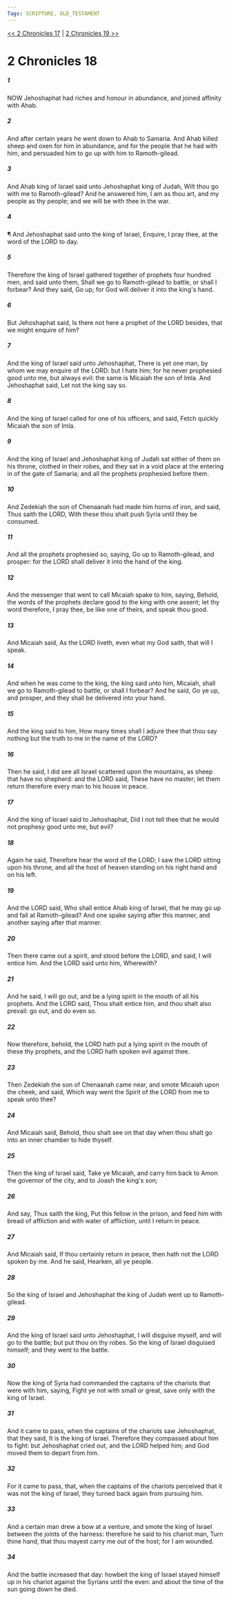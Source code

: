 ```yaml
---
Tags: SCRIPTURE, OLD_TESTAMENT
---
```


[<< 2 Chronicles 17](OLD_TESTAMENT/14_2_Chronicles/2_Chronicles_17.md) | [2 Chronicles 19 >>](OLD_TESTAMENT/14_2_Chronicles/2_Chronicles_19.md)

# 2 Chronicles 18

##### 1
 NOW Jehoshaphat had riches and honour in abundance, and joined affinity with Ahab.
##### 2
 And after certain years he went down to Ahab to Samaria.  And Ahab killed sheep and oxen for him in abundance, and for the people that he had with him, and persuaded him to go up with him to Ramoth-gilead.
##### 3
 And Ahab king of Israel said unto Jehoshaphat king of Judah, Wilt thou go with me to Ramoth-gilead?  And he answered him, I am as thou art, and my people as thy people; and we will be with thee in the war.
##### 4
 ¶ And Jehoshaphat said unto the king of Israel, Enquire, I pray thee, at the word of the LORD to day.
##### 5
 Therefore the king of Israel gathered together of prophets four hundred men, and said unto them, Shall we go to Ramoth-gilead to battle, or shall I forbear?  And they said, Go up; for God will deliver it into the king's hand.
##### 6
 But Jehoshaphat said, Is there not here a prophet of the LORD besides, that we might enquire of him?
##### 7
 And the king of Israel said unto Jehoshaphat, There is yet one man, by whom we may enquire of the LORD: but I hate him; for he never prophesied good unto me, but always evil: the same is Micaiah the son of Imla.  And Jehoshaphat said, Let not the king say so.
##### 8
 And the king of Israel called for one of his officers, and said, Fetch quickly Micaiah the son of Imla.
##### 9
 And the king of Israel and Jehoshaphat king of Judah sat either of them on his throne, clothed in their robes, and they sat in a void place at the entering in of the gate of Samaria; and all the prophets prophesied before them.
##### 10
 And Zedekiah the son of Chenaanah had made him horns of iron, and said, Thus saith the LORD, With these thou shalt push Syria until they be consumed.
##### 11
 And all the prophets prophesied so, saying, Go up to Ramoth-gilead, and prosper: for the LORD shall deliver it into the hand of the king.
##### 12
 And the messenger that went to call Micaiah spake to him, saying, Behold, the words of the prophets declare good to the king with one assent; let thy word therefore, I pray thee, be like one of theirs, and speak thou good.
##### 13
 And Micaiah said, As the LORD liveth, even what my God saith, that will I speak.
##### 14
 And when he was come to the king, the king said unto him, Micaiah, shall we go to Ramoth-gilead to battle, or shall I forbear?  And he said, Go ye up, and prosper, and they shall be delivered into your hand.
##### 15
 And the king said to him, How many times shall I adjure thee that thou say nothing but the truth to me in the name of the LORD?
##### 16
 Then he said, I did see all Israel scattered upon the mountains, as sheep that have no shepherd: and the LORD said, These have no master; let them return therefore every man to his house in peace.
##### 17
 And the king of Israel said to Jehoshaphat, Did I not tell thee that he would not prophesy good unto me, but evil?
##### 18
 Again he said, Therefore hear the word of the LORD; I saw the LORD sitting upon his throne, and all the host of heaven standing on his right hand and on his left.
##### 19
 And the LORD said, Who shall entice Ahab king of Israel, that he may go up and fall at Ramoth-gilead?  And one spake saying after this manner, and another saying after that manner.
##### 20
 Then there came out a spirit, and stood before the LORD, and said, I will entice him.  And the LORD said unto him, Wherewith?
##### 21
 And he said, I will go out, and be a lying spirit in the mouth of all his prophets.  And the LORD said, Thou shalt entice him, and thou shalt also prevail: go out, and do even so.
##### 22
 Now therefore, behold, the LORD hath put a lying spirit in the mouth of these thy prophets, and the LORD hath spoken evil against thee.
##### 23
 Then Zedekiah the son of Chenaanah came near, and smote Micaiah upon the cheek, and said, Which way went the Spirit of the LORD from me to speak unto thee?
##### 24
 And Micaiah said, Behold, thou shalt see on that day when thou shalt go into an inner chamber to hide thyself.
##### 25
 Then the king of Israel said, Take ye Micaiah, and carry him back to Amon the governor of the city, and to Joash the king's son;
##### 26
 And say, Thus saith the king, Put this fellow in the prison, and feed him with bread of affliction and with water of affliction, until I return in peace.
##### 27
 And Micaiah said, If thou certainly return in peace, then hath not the LORD spoken by me.  And he said, Hearken, all ye people.
##### 28
 So the king of Israel and Jehoshaphat the king of Judah went up to Ramoth-gilead.
##### 29
 And the king of Israel said unto Jehoshaphat, I will disguise myself, and will go to the battle; but put thou on thy robes.  So the king of Israel disguised himself; and they went to the battle.
##### 30
 Now the king of Syria had commanded the captains of the chariots that were with him, saying, Fight ye not with small or great, save only with the king of Israel.
##### 31
 And it came to pass, when the captains of the chariots saw Jehoshaphat, that they said, It is the king of Israel.  Therefore they compassed about him to fight: but Jehoshaphat cried out, and the LORD helped him; and God moved them to depart from him.
##### 32
 For it came to pass, that, when the captains of the chariots perceived that it was not the king of Israel, they turned back again from pursuing him.
##### 33
 And a certain man drew a bow at a venture, and smote the king of Israel between the joints of the harness: therefore he said to his chariot man, Turn thine hand, that thou mayest carry me out of the host; for I am wounded.
##### 34
 And the battle increased that day: howbeit the king of Israel stayed himself up in his chariot against the Syrians until the even: and about the time of the sun going down he died.
